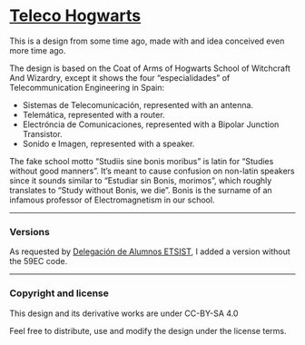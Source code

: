 # [Teleco Hogwarts](https://ricardosa.nz/2017/I-made-some-T-shirt-design/)


This is a design from some time ago, made with and idea conceived even more time ago.

The design is based on the Coat of Arms of Hogwarts School of Witchcraft And Wizardry, except it shows the four “especialidades” of Telecommunication Engineering in Spain:

* Sistemas de Telecomunicación, represented with an antenna.
* Telemática, represented with a router.
* Electróncia de Comunicaciones, represented with a Bipolar Junction Transistor.
* Sonido e Imagen, represented with a speaker.

The fake school motto “Studiis sine bonis moribus” is latin for “Studies without good manners”. It’s meant to cause confusion on non-latin speakers since it sounds similar to “Estudiar sin Bonis, morimos”, which roughly translates to “Study without Bonis, we die”. Bonis is the surname of an infamous professor of Electromagnetism in our school.

---

### Versions

As requested by [Delegación de Alumnos ETSIST](http://da.etsist.upm.es), I added a version without the 59EC code.

---

### Copyright and license

This design and its derivative works are under CC-BY-SA 4.0

Feel free to distribute, use and modify the design under the license terms.
